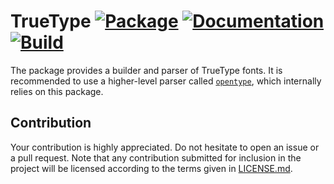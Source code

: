 # TrueType [![Package][package-img]][package-url] [![Documentation][documentation-img]][documentation-url] [![Build][build-img]][build-url]

The package provides a builder and parser of TrueType fonts. It is recommended
to use a higher-level parser called [`opentype`][opentype], which internally
relies on this package.

## Contribution

Your contribution is highly appreciated. Do not hesitate to open an issue or a
pull request. Note that any contribution submitted for inclusion in the project
will be licensed according to the terms given in [LICENSE.md](LICENSE.md).

[opentype]: https://github.com/bodoni/opentype

[build-img]: https://github.com/bodoni/truetype/actions/workflows/build.yml/badge.svg
[build-url]: https://github.com/bodoni/truetype/actions/workflows/build.yml
[documentation-img]: https://docs.rs/truetype/badge.svg
[documentation-url]: https://docs.rs/truetype
[package-img]: https://img.shields.io/crates/v/truetype.svg
[package-url]: https://crates.io/crates/truetype
